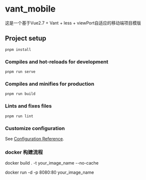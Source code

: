 # vant_mobile
这是一个基于Vue2.7 + Vant + less + viewPort自适应的移动端项目模版
## Project setup
```
pnpm install
```

### Compiles and hot-reloads for development
```
pnpm run serve
```

### Compiles and minifies for production
```
pnpm run build
```

### Lints and fixes files
```
pnpm run lint
```

### Customize configuration
See [Configuration Reference](https://cli.vuejs.org/config/).

### docker 构建流程


<!-- 执行Dockerfile ,构建镜像 -->
docker build . -t your_image_name --no-cache

<!-- 启动 Docker 容器-->
docker run -d -p 8080:80 your_image_name

